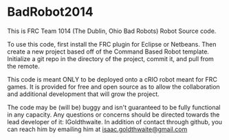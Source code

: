 BadRobot2014
============

This is FRC Team 1014 (The Dublin, Ohio Bad Robots) Robot Source code. 

To use this code, first install the FRC plugin for Eclipse or Netbeans. Then create a new project based off of the Command Based Robot template. Initialize a git repo in the directory of the project, commit it, and pull from the remote. 

This code is meant ONLY to be deployed onto a cRIO robot meant for FRC games. It is provided for free and open source as to allow the collaboration and additional development that will grow the project.

The code may be (will be) buggy and isn't guaranteed to be fully functional in any capacity. Any questions or concerns should be directed towards the lead developer of it: IGoldthwaite. In addition of contact through github, you can reach him by emailing him at isaac.goldthwaite@gmail.com
